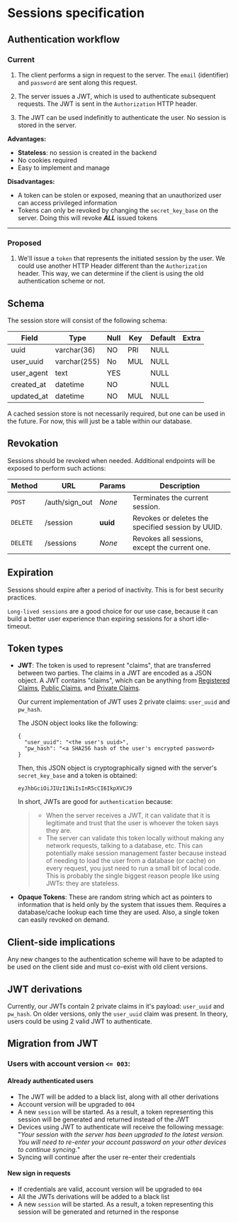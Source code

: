 # Sessions specification

## Authentication workflow

### **Current**

1. The client performs a sign in request to the server. The `email` (identifier) and `password` are sent along this request.

1. The server issues a JWT, which is used to authenticate subsequent requests. The JWT is sent in the `Authorization` HTTP header.

1. The JWT can be used indefinitly to authenticate the user. No session is stored in the server.

**Advantages:**
* **Stateless**: no session is created in the backend
* No cookies required
* Easy to implement and manage

**Disadvantages:**
* A token can be stolen or exposed, meaning that an unauthorized user can access privileged information
* Tokens can only be revoked by changing the `secret_key_base` on the server. Doing this will revoke ***ALL*** issued tokens

---

### **Proposed**

1. We'll issue a `token` that represents the initiated session by the user. We could use another HTTP Header different than the `Authorization` header. This way, we can determine if the client is using the old authentication scheme or not.

## Schema

The session store will consist of the following schema:

| Field      | Type         | Null | Key | Default | Extra |
|------------|--------------|------|-----|---------|-------|
| uuid       | varchar(36)  | NO   | PRI | NULL    |       |
| user_uuid  | varchar(255) | No   | MUL | NULL    |       |
| user_agent | text         | YES  |     | NULL    |       |
| created_at | datetime     | NO   |     | NULL    |       |
| updated_at | datetime     | NO   | MUL | NULL    |       |

A cached session store is not necessarily required, but one can be used in the future. For now, this will just be a table within our database.

## Revokation

Sessions should be revoked when needed. Additional endpoints will be exposed to perform such actions:

| Method    | URL            | Params       | Description                                       |
|--------   |----------------|--------------|---------------------------------------------------|
|`POST`     | /auth/sign_out | *None*       | Terminates the current session.                   |
|`DELETE`   | /session       | **uuid**     | Revokes or deletes the specified session by UUID. |
|`DELETE`   | /sessions      | *None*       | Revokes all sessions, except the current one.     |

## Expiration

Sessions should expire after a period of inactivity. This is for best security practices.

`Long-lived sessions` are a good choice for our use case, because it can build a better user experience than expiring sessions for a short idle-timeout.

## Token types

- **JWT**: The token is used to represent "claims", that are transferred between two parties. The claims in a JWT are encoded as a JSON object.
  A JWT contains "claims", which can be anything from [Registered Claims](https://tools.ietf.org/html/rfc7519#section-4.1), [Public Claims](https://tools.ietf.org/html/rfc7519#section-4.2), and [Private Claims](https://tools.ietf.org/html/rfc7519#section-4.3).

  Our current implementation of JWT uses 2 private claims: `user_uuid` and `pw_hash`.

  The JSON object looks like the following:

  ```
  {
    "user_uuid": "<the user's uuid>",
    "pw_hash": "<a SHA256 hash of the user's encrypted password>
  }
  ```

  Then, this JSON object is cryptographically signed with the server's `secret_key_base` and a token is obtained:

  `eyJhbGciOiJIUzI1NiIsInR5cCI6IkpXVCJ9`

  In short, JWTs are good for `authentication` because:

  > - When the server receives a JWT, it can validate that it is legitimate and trust that the user is whoever the token says they are.
  > - The server can validate this token locally without making any network requests, talking to a database, etc. This can potentially make session management faster because instead of needing to load the user from a database (or cache) on every request, you just need to run a small bit of local code. This is probably the single biggest reason people like using JWTs: they are stateless.

- **Opaque Tokens**: These are random string which act as pointers to information that is held only by the system that issues them. Requires a database/cache lookup each time they are used. Also, a single token can easily revoked on demand.

## Client-side implications

Any new changes to the authentication scheme will have to be adapted to be used on the client side and must co-exist with old client versions.

## JWT derivations

Currently, our JWTs contain 2 private claims in it's payload: `user_uuid` and `pw_hash`. On older versions, only the `user_uuid` claim was present. In theory, users could be using 2 valid JWT to authenticate.

## Migration from JWT

### Users with account version `<= 003`:

#### Already authenticated users
- The JWT will be added to a black list, along with all other derivations
- Account version will be upgraded to `004`
- A new `session` will be started. As a result, a token representing this session will be generated and returned instead of the JWT
- Devices using JWT to authenticate will receive the following message: "*Your session with the server has been upgraded to the latest version. You will need to re-enter your account password on your other devices to continue syncing.*"
- Syncing will continue after the user re-enter their credentials

#### New sign in requests
- If credentials are valid, account version will be upgraded to `004`
- All the JWTs derivations will be added to a black list
- A new `session` will be started. As a result, a token representing this session will be generated and returned in the response